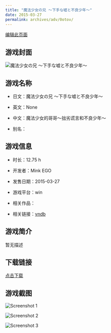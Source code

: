 ```yaml
---
title: "魔法少女の兄 ～下手な嘘と不良少年～"
date: 2015-03-27
permalink: archives/adv/0otov/
---
```

[编辑此页面](https://github.com/ACG-3/ADV3-source/blob/main/source/_posts/%E9%AD%94%E6%B3%95%E5%B0%91%E5%A5%B3%E3%81%AE%E5%85%84%20%EF%BD%9E%E4%B8%8B%E6%89%8B%E3%81%AA%E5%98%98%E3%81%A8%E4%B8%8D%E8%89%AF%E5%B0%91%E5%B9%B4%EF%BD%9E.md)

## 游戏封面

![魔法少女の兄 ～下手な嘘と不良少年～](https://pan.timero.xyz/d/onedrive/img_lib_001/%E9%AD%94%E6%B3%95%E5%B0%91%E5%A5%B3%E3%81%AE%E5%85%84%20%EF%BD%9E%E4%B8%8B%E6%89%8B%E3%81%AA%E5%98%98%E3%81%A8%E4%B8%8D%E8%89%AF%E5%B0%91%E5%B9%B4%EF%BD%9E_cover.avif)


## 游戏名称

- 日文：魔法少女の兄 ～下手な嘘と不良少年～
- 英文：None
- 中文：魔法少女的哥哥～拙劣谎言和不良少年～

- 别名：


## 游戏信息

- 时长：12.75 h
- 开发者：Mink EGO
- 发售日期：2015-03-27
- 游戏平台：win
- 相关作品：

- 相关链接：[vndb](https://vndb.org/v16721)


## 游戏简介

暂无描述


## 下载链接

[点击下载](https://pan.timero.xyz/onedrive/adv_lib_001/%E9%AD%94%E6%B3%95%E5%B0%91%E5%A5%B3%E3%81%AE%E5%85%84%20%EF%BD%9E%E4%B8%8B%E6%89%8B%E3%81%AA%E5%98%98%E3%81%A8%E4%B8%8D%E8%89%AF%E5%B0%91%E5%B9%B4%EF%BD%9E)


## 游戏截图


![Screenshot 1](https://pan.timero.xyz/d/onedrive/img_lib_001/%E9%AD%94%E6%B3%95%E5%B0%91%E5%A5%B3%E3%81%AE%E5%85%84%20%EF%BD%9E%E4%B8%8B%E6%89%8B%E3%81%AA%E5%98%98%E3%81%A8%E4%B8%8D%E8%89%AF%E5%B0%91%E5%B9%B4%EF%BD%9E_Screenshot_1.avif)

![Screenshot 2](https://pan.timero.xyz/d/onedrive/img_lib_001/%E9%AD%94%E6%B3%95%E5%B0%91%E5%A5%B3%E3%81%AE%E5%85%84%20%EF%BD%9E%E4%B8%8B%E6%89%8B%E3%81%AA%E5%98%98%E3%81%A8%E4%B8%8D%E8%89%AF%E5%B0%91%E5%B9%B4%EF%BD%9E_Screenshot_2.avif)

![Screenshot 3](https://pan.timero.xyz/d/onedrive/img_lib_001/%E9%AD%94%E6%B3%95%E5%B0%91%E5%A5%B3%E3%81%AE%E5%85%84%20%EF%BD%9E%E4%B8%8B%E6%89%8B%E3%81%AA%E5%98%98%E3%81%A8%E4%B8%8D%E8%89%AF%E5%B0%91%E5%B9%B4%EF%BD%9E_Screenshot_3.avif)

